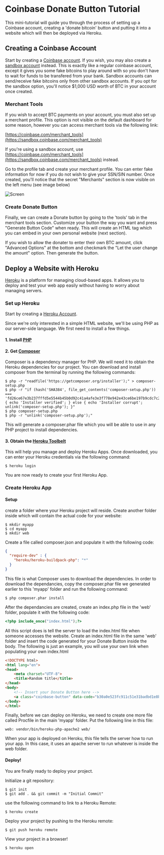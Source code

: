 # Coinbase Donate Button Tutorial
This mini-tutorial will guide you through the process of setting up a Coinbase account, creating a 'donate bitcoin' button and 
putting it into a website which will then be deployed via Heroku.


## Creating a Coinbase Account
Start by creating a [Coinbase account](https://www.coinbase.com/signup). If you wish, you may also create a [sandbox account](https://sandbox.coinbase.com/) instead. This is exactly like a regular coinbase account, except it gives you some fake bitcoins to play around with so you don't have to wait for funds to be transfered from your bank. Sandbox accounts can send/receive fake bitcoins only from other sandbox accounts. 
If you opt for the sandbox option, you'll notice $1,000 USD worth of BTC in your account once created. 

### Merchant Tools
If you wish to accept BTC payments on your account, you must also set up a merchant profile. This option is not visible on the default dashboard for some reason, however you can access merchant tools via the following link:

[https://coinbase.com/merchant_tools](https://sandbox.coinbase.com/merchant_tools)

If you're using a sandbox account, use [https://coinbase.com/merchant_tools](https://sandbox.coinbase.com/merchant_tools) instead.

Go to the profile tab and create your merchant profile. You can enter fake information for now if you do not wish to give your SSN/SIN number.
Once created, you'll notice that the secret "Merchants" section is now visible on the left menu (see image below)

![Screen](http://i.imgur.com/mNhRY65.png)

### Create Donate Button
Finally, we can create a Donate button by going to the 'tools' tab in the merchant tools section.
Customize your button the way you want and press "Generate Button Code" when ready. This will create an HTML tag which you can embed in your own personal website (next section). 

If you wish to allow the donater to enter their own BTC amount, click "Advanced Options" at the bottom and checkmark the "Let the user change the amount" option. Then generate the button. 


## Deploy a Website with Heroku
[Heroku](https://www.heroku.com/) is a platform for managing cloud-based apps. It allows you to deploy and test your web app easily without having to worry about managing servers. 

### Set up Heroku
Start by creating a [Heroku Account](https://toolbelt.heroku.com/).

Since we're only interested in a simple HTML website, we'll be using PHP as our server-side language. We first need to install a few things.

#### 1. Install [PHP](http://php.net/)

#### 2. Get [Composer](https://getcomposer.org/)
Composer is a dependency manager for PHP. We will need it to obtain the Heroku dependencies for our project. 
You can download and install composer from the terminal by running the following commands:

```
$ php -r "readfile('https://getcomposer.org/installer');" > composer-setup.php
$ php -r "if (hash('SHA384', file_get_contents('composer-setup.php')) === 'fd26ce67e3b237fffd5e5544b45b0d92c41a4afe3e3f778e942e43ce6be197b9cdc7c251dcde6e2a52297ea269370680') { echo 'Installer verified'; } else { echo 'Installer corrupt'; unlink('composer-setup.php'); }"
$ php composer-setup.php
$ php -r "unlink('composer-setup.php');" 
```

This will generate a composer.phar file which you will be able to use in any PHP project to install dependencies. 

#### 3. Obtain the [Heroku Toolbelt](https://toolbelt.heroku.com/)
This will help you manage and deploy Heroku Apps.
Once downloaded, you can enter your Heroku credentials via the following command:

```
$ heroku login
```

You are now ready to create your first Heroku App.

### Create Heroku App 

#### Setup
create a folder where your Heroku project will reside. Create another folder inside which will contain the actual code for your website:

```
$ mkdir myapp
$ cd myapp
$ mkdir web
```

Create a file called composer.json and populate it with the following code:

```json
{
  "require-dev" : {
  	"heroku/heroku-buildpack-php": "*"
  }
}
```

This file is what Composer uses to download the dependencies. 
In order to download the dependancies, copy the composer.phar file we generated earlier to this 'myapp' folder and run the following command:

```
$ php composer.phar install
```

After the dependancies are created, create an index.php file in the 'web' folder, populate it with the following code:

```PHP
<?php include_once("index.html");?>
```

All this script does is tell the server to load the index.html file when someone accesses the website. Create an index.html file in the same 'web' folder and insert the code generated for your Donate Button inside the body. 
The following is just an example, you will use your own <a> link when populating your own index.html

```html
<!DOCTYPE html>
<html lang="en">
<head>
	<meta charset="UTF-8">
	<title>Random title</title>
</head>
<body>
	<!-- Insert your Donate Button here -->
	<a class="coinbase-button" data-code="b30a0e523fc911c51e31badbd1e8b52c" data-button-style="custom_large" href="https://www.coinbase.com/checkouts/b30a0e523fc911c51e31badbd1e8b52c">Donate BTC!</a><script src="https://www.coinbase.com/assets/button.js" type="text/javascript"></script>
</body>
</html>
```

Finally, before we can deploy on Heroku, we need to create one more file called Procfile in the main 'myapp' folder.
Put the following line in this file:

```
web: vendor/bin/heroku-php-apache2 web/
```

When your app is deployed on Heroku, this file tells the server how to run your app. In this case, it uses an apache server to run whatever is inside the web folder.

#### Deploy!
You are finally ready to deploy your project. 

Initialize a git repository:

```
$ git init
$ git add . && git commit -m "Initial Commit"
```

use the following command to link to a Heroku Remote:

```
$ heroku create
```

Deploy your project by pushing to the Heroku remote:

```
$ git push heroku remote
```

View your project in a browser!

```
$ heroku open
```







